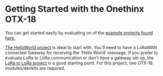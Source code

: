 # Getting Started with the Onethinx OTX-18

You can get started easily by evaluating on of the [example projects found here.](https://github.com/onethinx/Onethinx_Project_Examples)

[The HelloWorld project](https://github.com/onethinx/Onethinx_Project_Examples/tree/master/Example_HelloWorld) is ideal to start with. You'll need to have a LoRaWAN connected Gateway for receiving the 'Hello World' message. If you prefer to evaluate LoRa to LoRa communication or don't have a gateway set up, the [LoRa to LoRa project](https://github.com/onethinx/Onethinx_Project_Examples/tree/master/Example_HelloWorld) is a good starting point. For this project, two OTX-18 modules/devkits are required.

